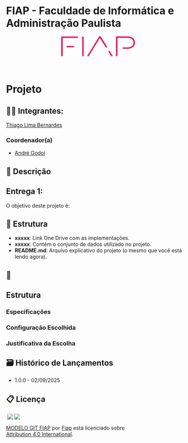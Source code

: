 
# FIAP - Faculdade de Informática e Administração Paulista

<p align="center">
<a href= "https://www.fiap.com.br/"><img src="logo-fiap.png" alt="FIAP - Faculdade de Informática e Admnistração Paulista" border="0" width=40% height=40%></a>
</p>

<br>

# Projeto 

## 👨‍🎓 Integrantes:

<a href="https://www.linkedin.com/company/">Thiago Lima Bernardes</a>

### Coordenador(a)

- <a href="https://www.linkedin.com/in/profandregodoi/">André Godoi</a>

## 📜 Descrição


## Entrega 1: 


O objetivo deste projeto é:



## 📁 Estrutura

- **xxxxx**: Link One Drive com as implementações.
- **xxxxx**: Contém o conjunto de dados utilizado no projeto.
- **README.md**: Arquivo explicativo do projeto (o mesmo que você está lendo agora).

## 🔧 



## Estrutura 

### Especificações 

### Configuração Escolhida

### Justificativa da Escolha



## 🗃 Histórico de Lançamentos

- 1.0.0 - 02/09/2025

## 📋 Licença

<img style="height:22px!important;margin-left:3px;vertical-align:text-bottom;" src="https://mirrors.creativecommons.org/presskit/icons/cc.svg?ref=chooser-v1"><img style="height:22px!important;margin-left:3px;vertical-align:text-bottom;" src="https://mirrors.creativecommons.org/presskit/icons/by.svg?ref=chooser-v1"><p xmlns:cc="http://creativecommons.org/ns#" xmlns:dct="http://purl.org/dc/terms/"><a property="dct:title" rel="cc:attributionURL" href="https://github.com/agodoi/template">MODELO GIT FIAP</a> por <a rel="cc:attributionURL dct:creator" property="cc:attributionName" href="https://fiap.com.br">Fiap</a> está licenciado sobre <a href="http://creativecommons.org/licenses/by/4.0/?ref=chooser-v1" target="_blank" rel="license noopener noreferrer" style="display:inline-block;">Attribution 4.0 International</a>.</p>

